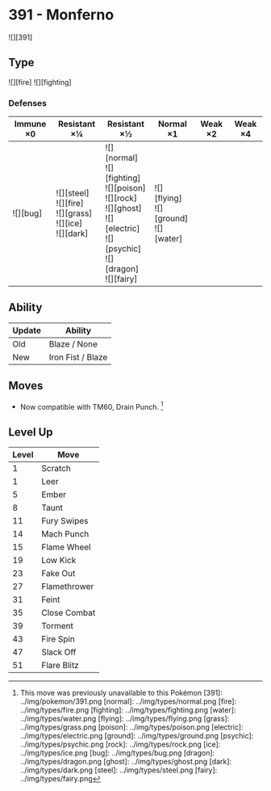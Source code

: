 # 391 - Monferno
![][391]

## Type

![][fire]  ![][fighting]

### Defenses

Immune ×0 | Resistant ×¼ | Resistant ×½ | Normal ×1 | Weak ×2 | Weak ×4
---       | ---          | ---          | ---       | ---     | ---
| ![][bug]<br> | ![][steel]<br> ![][fire]<br> ![][grass]<br> ![][ice]<br> ![][dark]<br> | ![][normal]<br> ![][fighting]<br> ![][poison]<br> ![][rock]<br> ![][ghost]<br> ![][electric]<br> ![][psychic]<br> ![][dragon]<br> ![][fairy]<br> | ![][flying]<br> ![][ground]<br> ![][water]<br> | | 

## Ability

Update | Ability
---    | ---
Old    | Blaze / None
New    | Iron Fist / Blaze

## Moves

 - Now compatible with TM60, Drain Punch. [^1]

## Level Up

Level | Move
---   | ---
  1   | Scratch
  1   | Leer
  5   | Ember
  8   | Taunt
 11   | Fury Swipes
 14   | Mach Punch
 15   | Flame Wheel
 19   | Low Kick
 23   | Fake Out
 27   | Flamethrower
 31   | Feint
 35   | Close Combat
 39   | Torment
 43   | Fire Spin
 47   | Slack Off
 51   | Flare Blitz

[^1]: This move was previously unavailable to this Pokémon
[391]: ../img/pokemon/391.png
[normal]: ../img/types/normal.png
[fire]: ../img/types/fire.png
[fighting]: ../img/types/fighting.png
[water]: ../img/types/water.png
[flying]: ../img/types/flying.png
[grass]: ../img/types/grass.png
[poison]: ../img/types/poison.png
[electric]: ../img/types/electric.png
[ground]: ../img/types/ground.png
[psychic]: ../img/types/psychic.png
[rock]: ../img/types/rock.png
[ice]: ../img/types/ice.png
[bug]: ../img/types/bug.png
[dragon]: ../img/types/dragon.png
[ghost]: ../img/types/ghost.png
[dark]: ../img/types/dark.png
[steel]: ../img/types/steel.png
[fairy]: ../img/types/fairy.png
